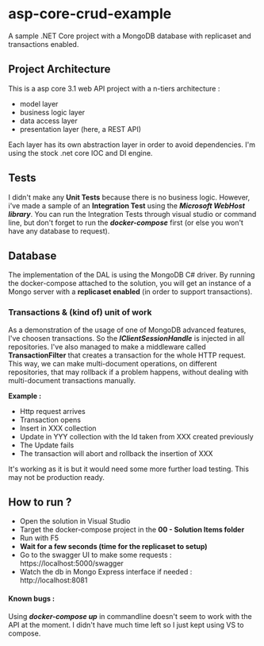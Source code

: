 # asp-core-crud-example
A sample .NET Core project with a MongoDB database with replicaset and transactions enabled.

## Project Architecture
This is a asp core 3.1 web API project with a n-tiers architecture :
- model layer
- business logic layer
- data access layer
- presentation layer (here, a REST API)

Each layer has its own abstraction layer in order to avoid dependencies. 
I'm using the stock .net core IOC and DI engine.

## Tests
I didn't make any **Unit Tests** because there is no business logic. However, i've made a sample of an **Integration Test** using the ***Microsoft WebHost library***.
You can run the Integration Tests through visual studio or command line, but don't forget to run the ***docker-compose*** first (or else you won't have any database to request).

## Database
The implementation of the DAL is using the MongoDB C# driver. 
By running the docker-compose attached to the solution, you will get an instance of a Mongo server with a **replicaset enabled** (in order to support transactions).

### Transactions & (kind of) unit of work
As a demonstration of the usage of one of MongoDB advanced features, I've choosen transactions. So the ***IClientSessionHandle*** is injected in all repositories. 
I've also managed to make a middleware called **TransactionFilter** that creates a transaction for the whole HTTP request.
This way, we can make multi-document operations, on different repositories, that may rollback if a problem happens, without dealing with multi-document transactions manually. 

**Example :** 
- Http request arrives
- Transaction opens
- Insert in XXX collection
- Update in YYY collection with the Id taken from XXX created previously
- The Update fails
- The transaction will abort and rollback the insertion of XXX

It's working as it is but it would need some more further load testing. 
This may not be production ready.

## How to run ?
-  Open the solution in Visual Studio
-  Target the docker-compose project in the **00 - Solution Items folder**
-  Run with F5
-  **Wait for a few seconds (time for the replicaset to setup)**
-  Go to the swagger UI to make some requests : https://localhost:5000/swagger
-  Watch the db in Mongo Express interface if needed : http://localhost:8081

#### Known bugs :
Using ***docker-compose up*** in commandline doesn't seem to work with the API at the moment. 
I didn't have much time left so I just kept using VS to compose.